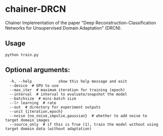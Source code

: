 # chainer-DRCN
Chainer Implementation of the paper "Deep Reconstruction-Classification Networks for Unsupervised Domain Adaptation" (DRCN).

## Usage
```
python train.py
```

## Optional arguments:
```
  -h, --help            show this help message and exit
  --device  # GPU to use
  --max_iter  # maximum iteration for training (epoch)
  --interval  # interval to evaluate/snapshot the model
  --batchsize  # mini-batch size
  --lr learning  # rate
  --out  # directory for experiment outputs
  --unit {iteration,epoch}
  --noise {no_noise,impulse,gaussian}  # whether to add noise to target domain images
  --source_only  # if this is True (1), train the model without using target domain data (without adaptation)
```
